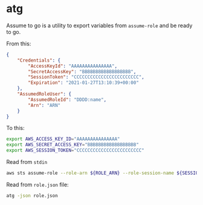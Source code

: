 # atg
Assume to go is a utility to export variables from `assume-role` and be ready to go.

From this:

```json
{
    "Credentials": {
        "AccessKeyId": "AAAAAAAAAAAAAAA",
        "SecretAccessKey": "BBBBBBBBBBBBBBBBBB",
        "SessionToken": "CCCCCCCCCCCCCCCCCCCCCCCC",
        "Expiration": "2021-01-27T13:10:39+00:00"
    },
    "AssumedRoleUser": {
        "AssumedRoleId": "DDDD:name",
        "Arn": "ARN"
    }
}
```

To this:

```sh
export AWS_ACCESS_KEY_ID="AAAAAAAAAAAAAAA"
export AWS_SECRET_ACCESS_KEY="BBBBBBBBBBBBBBBBBB"
export AWS_SESSION_TOKEN="CCCCCCCCCCCCCCCCCCCCCCCC"
```

Read from `stdin`

```sh
aws sts assume-role --role-arn ${ROLE_ARN} --role-session-name ${SESSION_NAME} --external-id ${EXTERNAL_ID} | atg
```

Read from `role.json` file:

```sh
atg -json role.json
```
